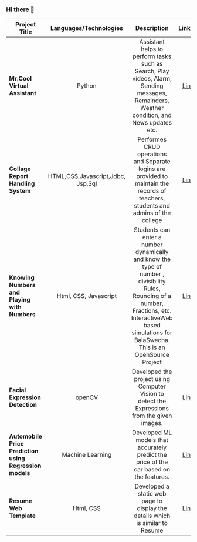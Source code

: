 ### Hi there 👋

<!--
**PurvajaDurga/PurvajaDurga** is a ✨ _special_ ✨ repository because its `README.md` (this file) appears on your GitHub profile.

Here are some ideas to get you started:

- 🔭 I’m currently working on ...
- 🌱 I’m currently learning ...
- 👯 I’m looking to collaborate on ...
- 🤔 I’m looking for help with ...
- 💬 Ask me about ...
- 📫 How to reach me: ...
- 😄 Pronouns: ...
- ⚡ Fun fact: ...
-->

| Project Title          |Languages/Technologies|Description          |Links🔗    |
| -----------|:-------------------:|  :---------------------------:|:---------------:| 
| **Mr.Cool Virtual Assistant**        |  Python   |Assistant helps to perform tasks such as Search, Play videos, Alarm, Sending messages, Remainders, Weather condition, and News updates etc. | [Link](https://github.com/PurvajaDurga/AI-Virtual-Assistant-using-Python)|          |
|      **Collage Report Handling System**      |  HTML,CSS,Javascript,Jdbc, Jsp,Sql | Performes CRUD operations and Separate logins are provided to maintain the records of teachers, students and admins of the college |[Link](https://github.com/PurvajaDurga/CollegeReportHandlingSystem)| 
|    **Knowing Numbers and Playing with Numbers**  |     Html, CSS, Javascript | Students can enter a number dynamically and know the type of number , divisibility Rules, Rounding of a number, Fractions, etc. InteractiveWeb based simulations for BalaSwecha. This is an OpenSource Project  |  [Link](https://github.com/PurvajaDurga/PurvajaDurga.github.io-FreeMindCoders)
|     **Facial Expression Detection**         |     openCV   | Developed the project using Computer Vision to detect the Expressions from the given images.  |  [Link](https://github.com/PurvajaDurga?tab=repositories)|
|  **Automobile Price Prediction using Regression models** |Machine Learning  | Developed ML models that accurately predict the price of the car based on the features. |  [Link](https://github.com/PurvajaDurga/Automobile-Price-Prediction-using-Regression-models-using-Machine-Learning)|
|  **Resume Web Template** |Html, CSS| Developed a static web page to display the details which is similar to Resume |  [Link](https://github.com/PurvajaDurga/PurvajaDurga.github.io-resume)|









